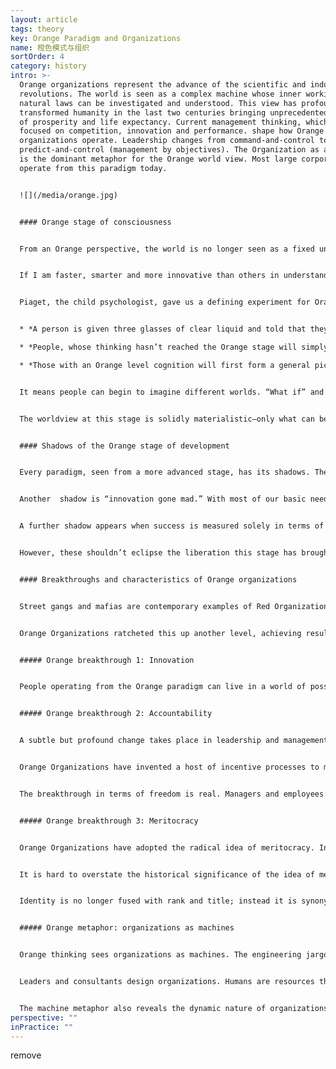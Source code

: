 ```yaml
---
layout: article
tags: theory
key: Orange Paradigm and Organizations
name: 橙色模式与组织
sortOrder: 4
category: history
intro: >-
  Orange organizations represent the advance of the scientific and industrial
  revolutions. The world is seen as a complex machine whose inner workings and
  natural laws can be investigated and understood. This view has profoundly
  transformed humanity in the last two centuries bringing unprecedented levels
  of prosperity and life expectancy. Current management thinking, which is
  focused on competition, innovation and performance. shape how Orange
  organizations operate. Leadership changes from command-and-control to
  predict-and-control (management by objectives). The Organization as a machines
  is the dominant metaphor for the Orange world view. Most large corporations
  operate from this paradigm today. 


  ![](/media/orange.jpg)


  #### Orange stage of consciousness


  From an Orange perspective, the world is no longer seen as a fixed universe governed by immutable rules; instead it is seen as a complex machine, whose inner workings and natural laws can be investigated and understood.


  If I am faster, smarter and more innovative than others in understanding and manipulating the world, then I will achieve more success, wealth, market share or whatever else I desire. .


  Piaget, the child psychologist, gave us a defining experiment for Orange cognitive thinking: 


  * *A person is given three glasses of clear liquid and told that they can be mixed in a way that will produce a yellow color.*

  * *People, whose thinking hasn’t reached the Orange stage will simply start mixing the liquids together haphazardly.*

  * *Those with an Orange level cognition will first form a general picture of the fact that you have to try glass A with glass B, then A with C, then B with C and so on. They will  try all the various combinations one at a time.*


  It means people can begin to imagine different worlds. “What if” and “as if” can be grasped for the first time. All kinds of idealistic possibilities open up. With this cognitive capacity one can question authority, group norms, and the inherited status quo. Orange cognition has opened the floodgates of scientific investigation, innovation, and entrepreneurship.


  The worldview at this stage is solidly materialistic―only what can be seen and touched is real. The Orange worldview is suspicious of any form of spirituality and transcendence because of the difficulty in believing something that cannot empirically be proven or observed. In this material world, more is generally considered better.


  #### Shadows of the Orange stage of development


  Every paradigm, seen from a more advanced stage, has its shadows. The dark side of the Orange paradigm is hard to ignore: corporate greed, political short-termism, over leverage, over-consumption, and the reckless exploitation of the planet’s resources and ecosystems.


  Another  shadow is “innovation gone mad.” With most of our basic needs taken care of, businesses increasingly try to create needs, feeding the illusion that more stuff will make us happy and whole.


  A further shadow appears when success is measured solely in terms of money and recognition. When growth and the bottom line are all that count, and when the only successful life is one that reaches the top, people often experience a sense of emptiness in their lives.


  However, these shouldn’t eclipse the liberation this stage has brought. Making it OK to question authority has allowed us to engage, for the first time, in the pursuit of truth regardless of religious dogma or political authority. We have become capable of questioning and stepping out of the condition we were born into; we are capable of breaking free from the thoughts and behaviors that gender and our social class would have imposed upon us in earlier times.


  #### Breakthroughs and characteristics of Orange organizations


  Street gangs and mafias are contemporary examples of Red Organizations. The Catholic Church, the military, and the public school system are archetypes of Amber Organizations. Modern global corporations are the embodiment of Orange Organizations. In terms of outcome, Amber Organizations surpassed anything Red Organizations could even contemplate.


  Orange Organizations ratcheted this up another level, achieving results on entirely new orders of magnitude, thanks to three additional breakthroughs: innovation, accountability, and meritocracy.


  ##### Orange breakthrough 1: Innovation


  People operating from the Orange paradigm can live in a world of possibilities; what is not yet, could be one day. They can question the status quo and formulate ways to improve it. Unsurprisingly, leaders of Orange Organizations don’t tire of saying that change and innovation are not threats, but opportunities. Orange Organizations retain a hierarchical pyramid, but create departments such as R&D , Marketing and Product Management to foster and enable innovation. Project and cross–functional teams come together to look at problems and issues in new ways.


  ##### Orange breakthrough 2: Accountability


  A subtle but profound change takes place in leadership and management style. Amber command and control becomes Orange predict and control. In order to innovate more often and faster than others, it becomes a competitive advantage to tap into the intelligence of many brains in the organization. More people in the organization are given room to maneuver and are empowered and trusted to think and make decisions.


  Orange Organizations have invented a host of incentive processes to motivate employees to reach the targets that have been set, including performance appraisals, bonus schemes, quality awards, and stock options. To put it simply, where Amber relied on sticks, Orange came up with carrots.


  The breakthrough in terms of freedom is real. Managers and employees are given room to exercise their creativity and talent and the latitude to figure out how they want to reach their objectives. In practice fear of failure often drives managers to keep control rather than delegating, thus losing the benefits of distributing responsibility.


  ##### Orange breakthrough 3: Meritocracy


  Orange Organizations have adopted the radical idea of meritocracy. In principle, anybody can move up the ladder, and nobody has to be confined to their position. The mailroom boy can become the CEO―even if that boy happens to be a girl or has a minority background. Orange has given birth to modern human resources and a range of processes and practices, including performance appraisal, incentive systems, resource planning, talent management, leadership training, and succession planning.


  It is hard to overstate the historical significance of the idea of meritocracy. People now take responsibility for managing their careers and expect to change positions every few years, either inside the organization, or outside if needed.


  Identity is no longer fused with rank and title; instead it is synonymous  with our need to be seen as competent, successful and ready for the next promotion.


  ##### Orange metaphor: organizations as machines


  Orange thinking sees organizations as machines. The engineering jargon we use to talk about organizations reveals how deeply we hold this metaphor. We talk about units and layers, inputs and outputs, efficiency and effectiveness, pulling the lever and moving the needle, accelerating and hitting the brakes, scoping problems and scaling solutions, information flows and bottlenecks, re-engineering and downsizing.


  Leaders and consultants design organizations. Humans are resources that must be carefully aligned on the chart, rather like cogs in a machine. Changes must be planned and mapped out in blueprints, then carefully implemented according to plan. If some of the machinery functions below the expected rhythm, it’s probably time for a “soft” intervention―the occasional team-building―like injecting oil to grease the wheels.


  The machine metaphor also reveals the dynamic nature of organizations in Orange (as compared to Amber, where we think of organizations as rigid, unchanging sets of rules and hierarchies). There is room for energy, creativity, and innovation. At the same time, the metaphor of the machine indicates that these organizations, however much they brim with activity, can still feel lifeless and soulless.
perspective: ""
inPractice: ""
---
```

remove
